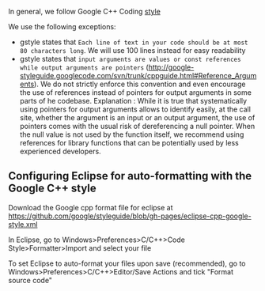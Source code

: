 In general, we follow Google C++ Coding [style](http://google-styleguide.googlecode.com/svn/trunk/cppguide.html)

We use the following exceptions:
- gstyle states that ```Each line of text in your code should be at most 80 characters long```. We will use 100 lines instead for easy readability
- gstyle states that ```input arguments are values or const references while output arguments are pointers``` (http://google-styleguide.googlecode.com/svn/trunk/cppguide.html#Reference_Arguments). We do not strictly enforce this convention and even encourage the use of references instead of pointers for output arguments in some parts of he codebase. Explanation : While it is true that systematically using pointers for output arguments allows to identify easily, at the call site, whether the argument is an input or an output argument, the use of pointers comes with the usual risk of dereferencing a null pointer. When the null value is not used by the function itself, we recommend using references for library functions that can be potentially used by less experienced developers.

## Configuring Eclipse for auto-formatting with the Google C++ style

Download the Google cpp format file for eclipse at https://github.com/google/styleguide/blob/gh-pages/eclipse-cpp-google-style.xml

In Eclipse, go to Windows>Preferences>C/C++>Code Style>Formatter>Import and select your file

To set Eclipse to auto-format your files upon save (recommended), go to Windows>Preferences>C/C++>Editor/Save Actions and tick "Format source code"
